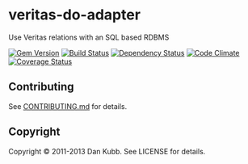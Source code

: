 veritas-do-adapter
==================

Use Veritas relations with an SQL based RDBMS

[![Gem Version](https://badge.fury.io/rb/veritas-do-adapter.png)][gem]
[![Build Status](https://secure.travis-ci.org/dkubb/veritas-do-adapter.png?branch=master)][travis]
[![Dependency Status](https://gemnasium.com/dkubb/veritas-do-adapter.png)][gemnasium]
[![Code Climate](https://codeclimate.com/github/dkubb/veritas-do-adapter.png)][codeclimate]
[![Coverage Status](https://coveralls.io/repos/dkubb/veritas-do-adapter/badge.png?branch=master)][coveralls]

[gem]: https://rubygems.org/gems/veritas-do-adapter
[travis]: https://travis-ci.org/dkubb/veritas-do-adapter
[gemnasium]: https://gemnasium.com/dkubb/veritas-do-adapter
[codeclimate]: https://codeclimate.com/github/dkubb/veritas-do-adapter
[coveralls]: https://coveralls.io/r/dkubb/veritas-do-adapter

Contributing
------------

See [CONTRIBUTING.md](CONTRIBUTING.md) for details.

Copyright
---------

Copyright &copy; 2011-2013 Dan Kubb. See LICENSE for details.
